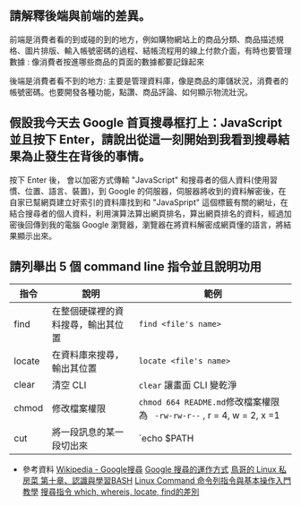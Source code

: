 ## 請解釋後端與前端的差異。
前端是消費者看的到或碰的到的地方，例如購物網站上的商品分類、商品描述規格、圖片排版、輸入帳號密碼的過程、結帳流程用的線上付款介面，有時也要管理數據 : 像消費者按進哪些商品的頁面的數據都要記錄起來

後端是消費者看不到的地方: 主要是管理資料庫，像是商品的庫儲狀況，消費者的帳號密碼。也要開發各種功能，點讚、商品評論、如何顯示物流壯況。

## 假設我今天去 Google 首頁搜尋框打上：JavaScript 並且按下 Enter，請說出從這一刻開始到我看到搜尋結果為止發生在背後的事情。
按下 Enter 後， 會以加密方式傳輸 "JavaScript" 和搜尋者的個人資料(使用習慣、位置、語言、裝置)，到 Google 的伺服器，伺服器將收到的資料解密後，在自家已幫網頁建立好索引的資料庫找到和 "JavaSpript" 這個標籤有關的網址，在結合搜尋者的個人資料，利用演算法算出網頁排名，算出網頁排名的資料，經過加密後回傳到我的電腦 Google 瀏覽器，瀏覽器在將資料解密成網頁懂的語言，將結果顯示出來。 


## 請列舉出 5 個 command line 指令並且說明功用
指令| 說明|範例
---|---|---
find|在整個硬碟裡的資料搜尋，輸出其位置| `find <file's name>`
locate|在資料庫來搜尋，輸出其位置| `locate <file's name>`
clear|清空 CLI | `clear` 讓畫面 CLI 變乾淨
chmod|修改檔案權限| `chmod 664 README.md`修改檔案權限為 ` -rw-rw-r--` , r = 4, w = 2, x =1
cut | 將一段訊息的某一段切出來|`echo $PATH | cut -d ':' -f 5` 印出 PATH 變數的第五個路徑

- 參考資料
[Wikipedia - Google搜尋](https://zh.wikipedia.org/wiki/Google%E6%90%9C%E7%B4%A2)
[Google 搜尋的運作方式](https://support.google.com/webmasters/answer/70897?hl=zh-Hant)
[鳥哥的 Linux 私房菜 第十章、認識與學習BASH](http://linux.vbird.org/linux_basic/0320bash.php#ps2)
[Linux Command 命令列指令與基本操作入門教學](https://blog.techbridge.cc/2017/12/23/linux-commnd-line-tutorial/)
[搜尋指令 which, whereis, locate, find的差別](http://blog.faq-book.com/?p=1013)